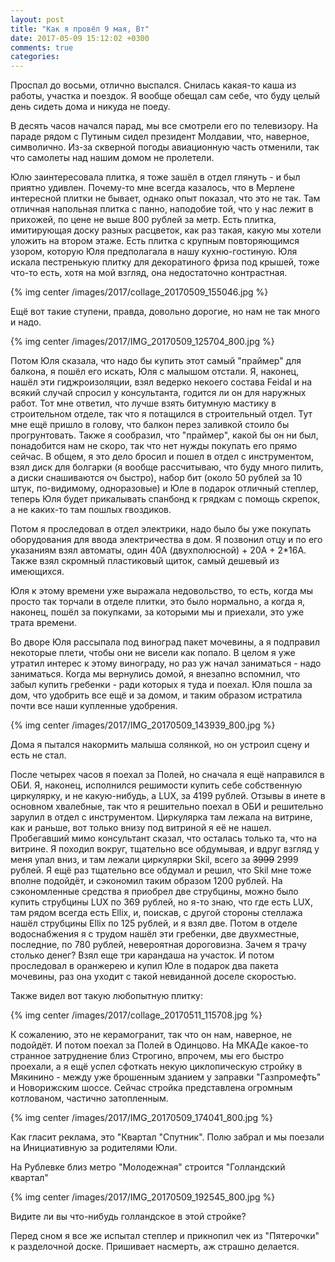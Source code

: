 ```yaml
---
layout: post
title: "Как я провёл 9 мая, Вт"
date: 2017-05-09 15:12:02 +0300
comments: true
categories: 
---
```

Проспал до восьми, отлично выспался. Снилась какая-то каша из работы, участка и поездок. Я вообще обещал сам себе, что буду целый день сидеть дома и никуда не поеду.

В десять часов начался парад, мы все смотрели его по телевизору. На параде рядом с Путиным сидел президент Молдавии, что, наверное, символично. Из-за скверной погоды авиационную часть отменили, так что самолеты над нашим домом не пролетели.

Юлю заинтересовала плитка, я тоже зашёл в отдел глянуть - и был приятно удивлен. Почему-то мне всегда казалось, что в Мерлене интересной плитки не бывает, однако опыт показал, что это не так. Там отличная напольная плитка с панно, наподобие той, что у нас лежит в прихожей, по цене не выше 800 рублей за метр. Есть плитка, имитирующая доску разных расцветок, как раз такая, какую мы хотели уложить на втором этаже. Есть плитка с крупным повторяющимся узором, которую Юля предполагала в нашу кухню-гостиную. Юля искала пестренькую плитку для декоратиного фриза под крышей, тоже что-то есть, хотя на мой взгляд, она недостаточно контрастная.

{% img center /images/2017/collage_20170509_155046.jpg %}

Ещё вот такие ступени, правда, довольно дорогие, но нам не так много и надо.

{% img center /images/2017/IMG_20170509_125704_800.jpg %}

Потом Юля сказала, что надо бы купить этот самый "праймер" для балкона, я пошёл его искать, Юля с малышом отстали. Я, наконец, нашёл эти гиджроизоляции, взял ведерко некоего состава Feidal и на всякий случай спросил у консультанта, годится ли он для наружных работ. Тот мне ответил, что лучше взять битумную мастику в строительном отделе, так что я потащился в строительный отдел. Тут мне ещё пришло в голову, что балкон перез заливкой стоило бы прогрунтовать. Также я сообразил, что "праймер", какой бы он ни был, понадобится нам не скоро, так что нет нужды покупать его прямо сейчас. В общем, я это дело бросил и пошел в отдел с инструментом, взял диск для болгарки (я вообще рассчитываю, что буду много пилить, а диски снашиваются оч быстро), набор бит (около 50 рублей за 10 штук, по-видимому, одноразовые) и Юле в подарок отличный степлер, теперь Юля будет прикалывать спанбонд к грядкам с помощь скрепок, а не каких-то там пошлых гвоздиков.

Потом я проследовал в отдел электрики, надо было бы уже покупать оборудования для ввода электричества в дом. Я позвонил отцу и по его указаниям взял автоматы, один 40А (двухполюсной) + 20А + 2\*16А. Также взял скромный пластиковый щиток, самый дешевый из имеющихся.

Юля к этому времени уже выражала недовольство, то есть, когда мы просто так торчали в отделе плитки, это было нормально, а когда я, наконец, пошёл за покупками, за которыми мы и приехали, это уже трата времени.

Во дворе Юля рассыпала под виноград пакет мочевины, а я подправил некоторые плети, чтобы они не висели как попало. В целом я уже утратил интерес к этому винограду, но раз уж начал заниматься - надо заниматься. Когда мы вернулись домой, я внезапно вспомнил, что забыл купить гребенки - ради которых я туда и поехал. Юля пошла за дом, что удобрить все ещё и за домом, и таким образом истратила почти все наши купленные удобрения.

{% img center /images/2017/IMG_20170509_143939_800.jpg %}

Дома я пытался накормить малыша солянкой, но он устроил сцену и есть не стал.

После четырех часов я поехал за Полей, но сначала я ещё направился в ОБИ. Я, наконец, исполнился решимости купить себе собственную циркулярку, и не какую-нибудь, а LUX, за 4199 рублей. Отзывы в инете в основном хвалебные, так что я решительно поехал в ОБИ и решительно зарулил в отдел с инструментом. Циркулярка там лежала на витрине, как и раньше, вот только внизу под витриной я её не нашел. Пробегавший мимо консультант сказал, что осталась только та, что на витрине. Я походил вокруг, тщательно все обдумывая, и вдруг взгляд у меня упал вниз, и там лежали циркулярки Skil, всего за ~~3999~~ 2999 рублей. Я ещё раз тщательно все обдумал и решил, что Skil мне тоже вполне подойдёт, и сэкономил таким образом 1200 рублей. На сэкономленные средства я приобрел две струбцины, можно было купить струбцины LUX по 369 рублей, но я-то знаю, что где есть LUX, там рядом всегда есть Ellix, и, поискав, с другой стороны стеллажа нашёл струбцины Ellix по 125 рублей, и я взял две. Потом в отделе водоснабжения я с трудом нашёл эти гребенки, две двухместные, последние, по 780 рублей, невероятная дороговизна. Зачем я трачу столько денег?  Взял еще три карандаша на участок. И потом проследовал в оранжерею и купил Юле в подарок два пакета мочевины, раз она уходит с такой невиданной доселе скоростью.

Также видел вот такую любопытную плитку:

{% img center /images/2017/collage_20170511_115708.jpg %}

К сожалению, это не керамогранит, так что он нам, наверное, не подойдёт. И потом поехал за Полей в Одинцово. На МКАДе какое-то странное затруднение близ Строгино, впрочем, мы его быстро проехали, а я ещё успел сфоткать некую циклопическую стройку в Мякинино - между уже брошенным зданием у заправки "Газпромефть" и Новорижским шоссе. Сейчас стройка представлена огромным котлованом, частично затопленным.

{% img center /images/2017/IMG_20170509_174041_800.jpg %}

Как гласит реклама, это "Квартал "Спутник". Полю забрал и мы поезали на Инициативную за родителями Юли.

На Рублевке близ метро "Молодежная" строится "Голландский квартал"

{% img center /images/2017/IMG_20170509_192545_800.jpg %}

Видите ли вы что-нибудь голландское в этой стройке?

Перед сном я все же испытал степлер и прикнопил чек из "Пятерочки" к разделочной доске. Пришивает насмерть, аж страшно делается.